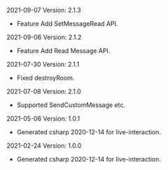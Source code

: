 2021-09-07 Version: 2.1.3
- Feature Add SetMessageRead API.

2021-09-06 Version: 2.1.2
- Feature Add Read Message API.

2021-07-30 Version: 2.1.1
- Fixed destroyRoom.

2021-07-08 Version: 2.1.0
- Supported SendCustomMessage etc.

2021-05-06 Version: 1.0.1
- Generated csharp 2020-12-14 for live-interaction.

2021-02-24 Version: 1.0.0
- Generated csharp 2020-12-14 for live-interaction.

